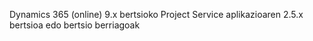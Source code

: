 Dynamics 365 (online) 9.x bertsioko Project Service aplikazioaren 2.5.x bertsioa edo bertsio berriagoak

